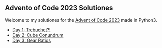 ## Advento of Code 2023 Solutiones

Welcome to my solutiones for the [Advent of Code 2023](https://adventofcode.com/2023/) made in Python3.

- [Day 1: Trebuchet?!](./day_01/)
- [Day 2: Cube Conundrum](./day_02/)
- [Day 3: Gear Ratios](./day_03/)
